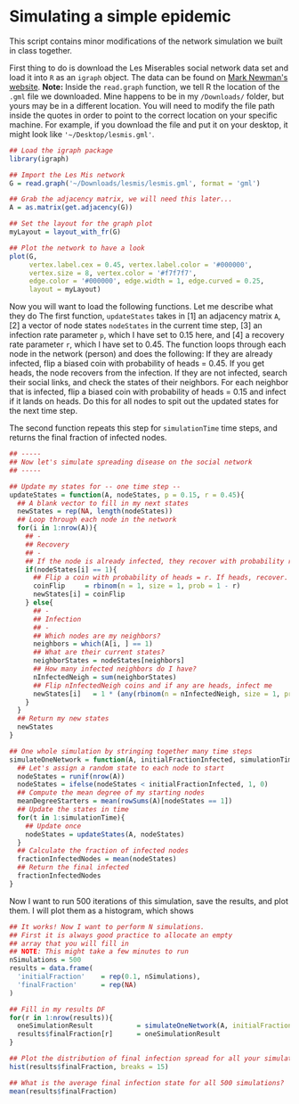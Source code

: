 # Simulating a simple epidemic
This script contains minor modifications of the network simulation we built in class together.

First thing to do is download the Les Miserables social network data set and load it into `R` as an `igraph` object.
The data can be found on [Mark Newman's website](http://www-personal.umich.edu/~mejn/netdata/). **Note:** Inside the `read.graph` function,
we tell R the location of the `.gml` file we downloaded. Mine happens to be in my `/Downloads/` folder, but yours may be in a different location.
You will need to modify the file path inside the quotes in order to point to the correct location on your specific machine.
For example, if you download the file and put it on your desktop, it might look like `'~/Desktop/lesmis.gml'`.

```r
## Load the igraph package
library(igraph)

## Import the Les Mis network
G = read.graph('~/Downloads/lesmis/lesmis.gml', format = 'gml')

## Grab the adjacency matrix, we will need this later...
A = as.matrix(get.adjacency(G))

## Set the layout for the graph plot
myLayout = layout_with_fr(G)

## Plot the network to have a look
plot(G,
     vertex.label.cex = 0.45, vertex.label.color = '#000000',
     vertex.size = 8, vertex.color = '#f7f7f7',
     edge.color = '#000000', edge.width = 1, edge.curved = 0.25,
     layout = myLayout)
```

Now you will want to load the following functions. Let me describe what they do
The first function, `updateStates` takes in [1] an adjacency matrix `A`,
[2] a vector of node states `nodeStates` in the current time step,
[3] an infection rate parameter `p`, which I have set to 0.15 here,
and [4] a recovery rate parameter `r`, which I have set to 0.45.
The function loops through each node in the network (person) and does the following:
If they are already infected, flip a biased coin with probability of heads = 0.45.
If you get heads, the node recovers from the infection.
If they are not infected, search their social links, and check the states of their
neighbors. For each neighbor that is infected, flip a biased coin with probability
of heads = 0.15 and infect if it lands on heads. Do this for all nodes to spit out the
updated states for the next time step.

The second function repeats this step for `simulationTime` time steps, and
returns the final fraction of infected nodes.

```r
## -----
## Now let's simulate spreading disease on the social network
## -----

## Update my states for -- one time step --
updateStates = function(A, nodeStates, p = 0.15, r = 0.45){
  ## A blank vector to fill in my next states
  newStates = rep(NA, length(nodeStates))
  ## Loop through each node in the network
  for(i in 1:nrow(A)){
    ## -
    ## Recovery 
    ## -
    ## If the node is already infected, they recover with probability r
    if(nodeStates[i] == 1){
      ## Flip a coin with probability of heads = r. If heads, recover.
      coinFlip     = rbinom(n = 1, size = 1, prob = 1 - r)
      newStates[i] = coinFlip
    } else{
      ## -
      ## Infection 
      ## -
      ## Which nodes are my neighbors?
      neighbors = which(A[i, ] == 1)
      ## What are their current states?
      neighborStates = nodeStates[neighbors]
      ## How many infected neighbors do I have?
      nInfectedNeigh = sum(neighborStates)
      ## Flip nInfectedNeigh coins and if any are heads, infect me
      newStates[i]   = 1 * (any(rbinom(n = nInfectedNeigh, size = 1, prob = p) == 1))
    }
  }
  ## Return my new states
  newStates
}

## One whole simulation by stringing together many time steps
simulateOneNetwork = function(A, initialFractionInfected, simulationTime){
  ## Let's assign a random state to each node to start
  nodeStates = runif(nrow(A))
  nodeStates = ifelse(nodeStates < initialFractionInfected, 1, 0)
  ## Compute the mean degree of my starting nodes
  meanDegreeStarters = mean(rowSums(A)[nodeStates == 1])
  ## Update the states in time
  for(t in 1:simulationTime){
    ## Update once
    nodeStates = updateStates(A, nodeStates)
  }
  ## Calculate the fraction of infected nodes
  fractionInfectedNodes = mean(nodeStates)
  ## Return the final infected
  fractionInfectedNodes
}
```

Now I want to run 500 iterations of this simulation, save the results, and plot them.
I will plot them as a histogram, which shows 

```r
## It works! Now I want to perform N simulations.
## First it is always good practice to allocate an empty
## array that you will fill in
## NOTE: This might take a few minutes to run
nSimulations = 500
results = data.frame(
  'initialFraction'    = rep(0.1, nSimulations),
  'finalFraction'      = rep(NA)
)

## Fill in my results DF
for(r in 1:nrow(results)){
  oneSimulationResult           = simulateOneNetwork(A, initialFractionInfected = results$initialFraction[r], simulationTime = 100)
  results$finalFraction[r]      = oneSimulationResult
}

## Plot the distribution of final infection spread for all your simulations
hist(results$finalFraction, breaks = 15)

## What is the average final infection state for all 500 simulations?
mean(results$finalFraction)
```
